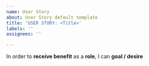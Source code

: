```yaml
---
name: User Story
about: User Story default template
title: 'USER STORY: <Title>'
labels: ''
assignees: ''

---
```


In order to **receive benefit** as a **role**, I can **goal / desire**
